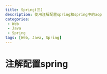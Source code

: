 ```yaml
---
title: Spring(三)
description: 使用注解配置spring和spring中的aop
categories:
 - Web
 - Java
 - Spring
tags: [Web, Java, Spring]
---
```



# 注解配置spring















































































































































































